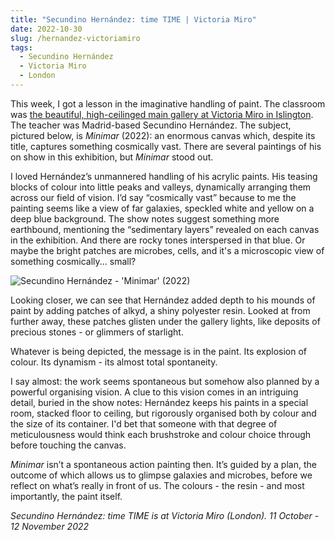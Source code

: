 ```yaml
---
title: "Secundino Hernández: time TIME | Victoria Miro"
date: 2022-10-30
slug: /hernandez-victoriamiro
tags:
  - Secundino Hernández
  - Victoria Miro
  - London
---
```


This week, I got a lesson in the imaginative handling of paint. The classroom was [the beautiful, high-ceilinged main gallery at Victoria Miro in Islington](https://online.victoria-miro.com/secundino-hernandez-london-2022/). The teacher was Madrid-based Secundino Hernández. The subject, pictured below, is *Minimar* (2022): an enormous canvas which, despite its title, captures something cosmically vast. There are several paintings of his on show in this exhibition, but *Minimar* stood out.

I loved Hernández’s unmannered handling of his acrylic paints. His teasing blocks of colour into little peaks and valleys, dynamically arranging them across our field of vision. I’d say “cosmically vast” because to me the painting seems like a view of far galaxies, speckled white and yellow on a deep blue background. The show notes suggest something more earthbound, mentioning the “sedimentary layers” revealed on each canvas in the exhibition. And there are rocky tones interspersed in that blue. Or maybe the bright patches are microbes, cells, and it's a microscopic view of something cosmically... small?

![Secundino Hernández - 'Minimar' (2022)](/hernandez-victoriamiro-1.jpg)

Looking closer, we can see that Hernández added depth to his mounds of paint by adding patches of alkyd, a shiny polyester resin. Looked at from further away, these patches glisten under the gallery lights, like deposits of precious stones - or glimmers of starlight.

Whatever is being depicted, the message is in the paint. Its explosion of colour. Its dynamism - its almost total spontaneity.

I say almost: the work seems spontaneous but somehow also planned by a powerful organising vision. A clue to this vision comes in an intriguing detail, buried in the show notes:  Hernández keeps his paints in a special room, stacked floor to ceiling, but rigorously organised both by colour and the size of its container. I'd bet that someone with that degree of meticulousness would think each brushstroke and colour choice through before touching the canvas.

*Minimar* isn’t a spontaneous action painting then. It’s guided by a plan, the outcome of which allows us to glimpse galaxies and microbes, before we reflect on what’s really in front of us. The colours - the resin - and most importantly, the paint itself.

*Secundino Hernández: time TIME is at Victoria Miro (London). 11 October - 12 November 2022*
